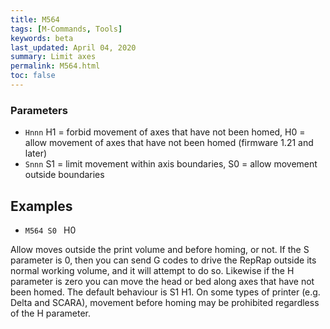 ```yaml
---
title: M564
tags: [M-Commands, Tools] 
keywords: beta 
last_updated: April 04, 2020 
summary: Limit axes 
permalink: M564.html
toc: false 
---
```



### Parameters

* `Hnnn` H1 = forbid movement of axes that have not been homed, H0 = allow movement of axes that have not been homed (firmware 1.21 and later)
* `Snnn` S1 = limit movement within axis boundaries, S0 = allow movement outside boundaries

## Examples

* ` M564 S0  ` H0

Allow moves outside the print volume and before homing, or not. If the S parameter is 0, then you can send G codes to drive the RepRap outside its normal working volume, and it will attempt to do so. Likewise if the H parameter is zero you can move the head or bed along axes that have not been homed. The default behaviour is S1 H1. On some types of printer (e.g. Delta and SCARA), movement before homing may be prohibited regardless of the H parameter.

